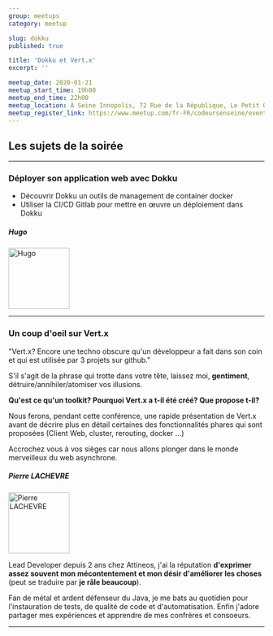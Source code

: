 ```yaml
---
group: meetups
category: meetup

slug: dokku
published: true

title: 'Dokku et Vert.x'
excerpt: ''

meetup_date: 2020-01-21
meetup_start_time: 19h00
meetup_end_time: 22h00
meetup_location: À Seine Innopolis, 72 Rue de la République, Le Petit Quevilly
meetup_register_link: https://www.meetup.com/fr-FR/codeursenseine/events/267904092/
---
```


## Les sujets de la soirée

---

### Déployer son application web avec Dokku

- Découvrir Dokku un outils de management de container docker
- Utiliser la CI/CD Gitlab pour mettre en œuvre un déploiement dans Dokku

##### Hugo

<img src="https://avatars1.githubusercontent.com/u/2299861?v=4" alt="Hugo" width="120" class="alignleft" />

---

### Un coup d'oeil sur Vert.x

"Vert.x? Encore une techno obscure qu'un développeur a fait dans son coin et qui est utilisée par 3 projets sur github."

S'il s'agit de la phrase qui trotte dans votre tête, laissez moi, **gentiment**, détruire/annihiler/atomiser vos illusions.

**Qu'est ce qu'un toolkit? Pourquoi Vert.x a t-il été créé? Que propose t-il?**

Nous ferons, pendant cette conférence, une rapide présentation de Vert.x avant de décrire plus en détail certaines des fonctionnalités phares qui sont proposées (Client Web, cluster, rerouting, docker ...)

Accrochez vous à vos sièges car nous allons plonger dans le monde merveilleux du web asynchrone.

##### Pierre LACHEVRE

<img src="https://lh3.googleusercontent.com/-Wr13phWWQyc/AAAAAAAAAAI/AAAAAAAAAAA/ACHi3rcj20VzepqNmL6tfniPLSgnqFQZoA/mo/photo.jpg" alt="Pierre LACHEVRE" width="120" class="alignleft" />

Lead Developer depuis 2 ans chez Attineos, j'ai la réputation **d'exprimer assez souvent mon mécontentement et mon désir d'améliorer les choses** (peut se traduire par **je râle beaucoup**).

Fan de métal et ardent défenseur du Java, je me bats au quotidien pour l'instauration de tests, de qualité de code et d'automatisation. Enfin j'adore partager mes expériences et apprendre de mes confrères et consoeurs.

---
